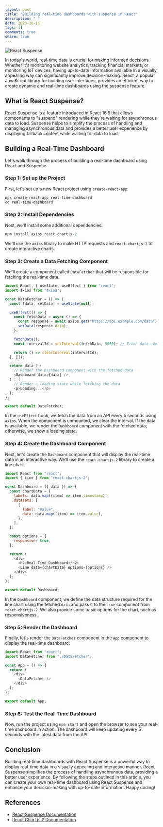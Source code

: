```yaml
---
layout: post
title: "Building real-time dashboards with suspense in React"
description: " "
date: 2023-10-16
tags: []
comments: true
share: true
---
```


![React Suspense](https://cdn.pixabay.com/photo/2016/10/18/18/19/react-1750633_1280.png)

In today's world, real-time data is crucial for making informed decisions. Whether it's monitoring website analytics, tracking financial markets, or monitoring IoT devices, having up-to-date information available in a visually appealing way can significantly improve decision-making. React, a popular JavaScript library for building user interfaces, provides an efficient way to create dynamic and real-time dashboards using the suspense feature.

## What is React Suspense?

React Suspense is a feature introduced in React 16.6 that allows components to "suspend" rendering while they're waiting for asynchronous data to load. Suspense helps to simplify the process of handling and managing asynchronous data and provides a better user experience by displaying fallback content while waiting for data to load.

## Building a Real-Time Dashboard

Let's walk through the process of building a real-time dashboard using React and Suspense. 

### Step 1: Set up the Project

First, let's set up a new React project using `create-react-app`:

```javascript
npx create-react-app real-time-dashboard
cd real-time-dashboard
```

### Step 2: Install Dependencies

Next, we'll install some additional dependencies:

```javascript
npm install axios react-chartjs-2
```

We'll use the `axios` library to make HTTP requests and `react-chartjs-2` to create interactive charts.

### Step 3: Create a Data Fetching Component

We'll create a component called `DataFetcher` that will be responsible for fetching the real-time data.

```javascript
import React, { useState, useEffect } from "react";
import axios from "axios";

const DataFetcher = () => {
  const [data, setData] = useState(null);

  useEffect(() => {
    const fetchData = async () => {
      const response = await axios.get("https://api.example.com/data");
      setData(response.data);
    };

    fetchData();
    const intervalId = setInterval(fetchData, 5000); // Fetch data every 5 seconds

    return () => clearInterval(intervalId);
  }, []);

  return data ? (
    // Render the Dashboard component with the fetched data
    <Dashboard data={data} />
  ) : (
    // Render a loading state while fetching the data
    <p>Loading...</p>
  );
};

export default DataFetcher;
```

In the `useEffect` hook, we fetch the data from an API every 5 seconds using `axios`. When the component is unmounted, we clear the interval. If the data is available, we render the `Dashboard` component with the fetched data; otherwise, we show a loading state.

### Step 4: Create the Dashboard Component

Next, let's create the `Dashboard` component that will display the real-time data in an interactive way. We'll use the `react-chartjs-2` library to create a line chart.

```javascript
import React from "react";
import { Line } from "react-chartjs-2";

const Dashboard = ({ data }) => {
  const chartData = {
    labels: data.map((item) => item.timestamp),
    datasets: [
      {
        label: "Value",
        data: data.map((item) => item.value),
      },
    ],
  };

  const options = {
    responsive: true,
  };

  return (
    <div>
      <h2>Real-Time Dashboard</h2>
      <Line data={chartData} options={options} />
    </div>
  );
};

export default Dashboard;
``` 

In the `Dashboard` component, we define the data structure required for the line chart using the fetched `data` and pass it to the `Line` component from `react-chartjs-2`. We also provide some basic options for the chart, such as responsiveness.

### Step 5: Render the Dashboard

Finally, let's render the `DataFetcher` component in the `App` component to display the real-time dashboard:

```javascript
import React from "react";
import DataFetcher from "./DataFetcher";

const App = () => {
  return (
    <div>
      <DataFetcher />
    </div>
  );
};

export default App;
```

### Step 6: Test the Real-Time Dashboard

Now, run the project using `npm start` and open the browser to see your real-time dashboard in action. The dashboard will keep updating every 5 seconds with the latest data from the API.

## Conclusion

Building real-time dashboards with React Suspense is a powerful way to display real-time data in a visually appealing and interactive manner. React Suspense simplifies the process of handling asynchronous data, providing a better user experience. By following the steps outlined in this article, you can create your own real-time dashboard using React Suspense and enhance your decision-making with up-to-date information. Happy coding!

## References
- [React Suspense Documentation](https://reactjs.org/docs/concurrent-mode-suspense.html)
- [React Chart.js 2 Documentation](https://www.npmjs.com/package/react-chartjs-2)